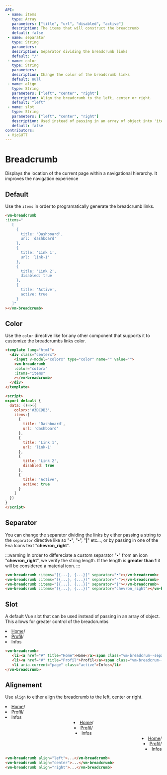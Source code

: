 ```yaml
---
API:
 - name: items
   type: Array
   parameters: ["title", "url", "disabled", "active"]
   description: The items that will construct the breadcrumb
   default: false
 - name: separator
   type: String
   parameters:
   description: Separator dividing the breadcrumb links
   default: "/"
 - name: color
   type: String
   parameters:
   description: Change the color of the breadcrumb links
   default: null
 - name: align
   type: String
   parameters: ["left", "center", "right"]
   description: Align the breadcrumb to the left, center or right.
   default: "left"
 - name: slot
   type: String
   parameters: ["left", "center", "right"]
   description: Used instead of passing in an array of object into 'items'
   default: false
contributors:
 - VicGUTT
---
```


# Breadcrumb

<box header>

  Displays the location of the current page within a navigational hierarchy. It improves the navigation experience

</box>


<box>

## Default

<!-- The default breadcrumb comes with minimalist styling. More is not always better right ? -->
Use the `items` in order to programatically generate the breadcrumb links.

<vuecode md center>
<div slot="demo">
<vm-breadcrumb
:items="
   [
     {
       title: 'Dashboard',
       url: 'dashboard'
     },
     {
       title: 'Link 1',
       url: 'link-1'
     },
     {
       title: 'Link 2',
       disabled: true
     },
     {
       title: 'Active',
       active: true
     }
   ]"
></vm-breadcrumb>
</div>
<div slot="code">

```html
<vm-breadcrumb
:items="
   [
     {
       title: 'Dashboard',
       url: 'dashboard'
     },
     {
       title: 'Link 1',
       url: 'link-1'
     },
     {
       title: 'Link 2',
       disabled: true
     },
     {
       title: 'Active',
       active: true
     }
   ]"
></vm-breadcrumb>
```

</div>
</vuecode>
</box>


<box>

## Color

Use the `color` directive like for any other component that supports it to customize the breadcrumbs links color.

<vuecode md center>
<div slot="demo">
  <Demos-Breadcrumb-Color />
</div>

<div slot="code">

```html
<template lang="html">
  <div class="centerx">
    <input v-model="colorx" type="color" name="" value="">
    <vm-breadcrumb
    :color="colorx"
    :items="items"
    ></vm-breadcrumb>
  </div>
</template>

<script>
export default {
  data: ()=>({
    colorx:'#3DC9B3',
    items:[
      {
        title: 'Dashboard',
        url: 'dashboard'
      },
      {
        title: 'Link 1',
        url: 'link-1'
      },
      {
        title: 'Link 2',
        disabled: true
      },
      {
        title: 'Active',
        active: true
      }
    ]
  })
}
</script>
```

</div>
</vuecode>
</box>


<box>

## Separator

You can change the separator dividing the links by either passing a string to the `separator` directive like so "**•**", "**-**", "**|**" etc..., or by passing in one of the Eva Icons text "**chevron_right**".

:::warning
  In order to differeciate a custom separator "**•**" from an icon "**chevron_right**", we verify the string length. If the length is **greater than 1** it will be considered a material icon.
:::

<vuecode md center>
<div slot="demo">
<vm-breadcrumb separator="•"
:items="
   [
     {
       title: 'Dashboard',
       url: 'dashboard'
     },
     {
       title: 'Link 1',
       url: 'link-1'
     },
     {
       title: 'Link 2',
       disabled: true
     },
     {
       title: 'Active',
       active: true
     }
   ]"
></vm-breadcrumb>
<vm-breadcrumb separator="-"
:items="
   [
     {
       title: 'Dashboard',
       url: 'dashboard'
     },
     {
       title: 'Link 1',
       url: 'link-1'
     },
     {
       title: 'Link 2',
       disabled: true
     },
     {
       title: 'Active',
       active: true
     }
   ]"
></vm-breadcrumb>
<vm-breadcrumb separator="|"
:items="
   [
     {
       title: 'Dashboard',
       url: 'dashboard'
     },
     {
       title: 'Link 1',
       url: 'link-1'
     },
     {
       title: 'Link 2',
       disabled: true
     },
     {
       title: 'Active',
       active: true
     }
   ]"
></vm-breadcrumb>
<vm-breadcrumb separator="chevron_right"
:items="
   [
     {
       title: 'Dashboard',
       url: 'dashboard'
     },
     {
       title: 'Link 1',
       url: 'link-1'
     },
     {
       title: 'Link 2',
       disabled: true
     },
     {
       title: 'Active',
       active: true
     }
   ]"
></vm-breadcrumb>
</div>
<div slot="code">

```html
<vm-breadcrumb :items="[{...}, {...}]" separator="•"></vm-breadcrumb>
<vm-breadcrumb :items="[{...}, {...}]" separator="-"></vm-breadcrumb>
<vm-breadcrumb :items="[{...}, {...}]" separator="|"></vm-breadcrumb>
<vm-breadcrumb :items="[{...}, {...}]" separator="chevron_right"></vm-breadcrumb>
```

</div>
</vuecode>
</box>


<box>

## Slot

A default Vue slot that can be used instead of passing in an array of object. This allows for greater control of the breadcrumbs

<vuecode md center>
<div slot="demo">
<vm-breadcrumb>
   <li><a href="#" title="Home">Home</a><span class="vm-breadcrum--separator">/</span></li>
   <li><a href="#" title="Profil">Profil</a><span class="vm-breadcrum--separator">/</span></li>
   <li aria-current="page" class="active">Infos</li>
</vm-breadcrumb>
</div>
<div slot="code">

```html
<vm-breadcrumb>
   <li><a href="#" title="Home">Home</a><span class="vm-breadcrum--separator">/</span></li>
   <li><a href="#" title="Profil">Profil</a><span class="vm-breadcrum--separator">/</span></li>
   <li aria-current="page" class="active">Infos</li>
</vm-breadcrumb>
```

</div>
</vuecode>
</box>


<box>

## Alignement

Use `align` to either align the breadcrumb to the left, center or right.

<vuecode md>
<div slot="demo">
<vm-breadcrumb align="left">
   <li><a href="#" title="Home">Home</a><span class="vm-breadcrum--separator">/</span></li>
   <li><a href="#" title="Profil">Profil</a><span class="vm-breadcrum--separator">/</span></li>
   <li aria-current="page" class="active">Infos</li>
</vm-breadcrumb>
<vm-breadcrumb align="center">
   <li><a href="#" title="Home">Home</a><span class="vm-breadcrum--separator">/</span></li>
   <li><a href="#" title="Profil">Profil</a><span class="vm-breadcrum--separator">/</span></li>
   <li aria-current="page" class="active">Infos</li>
</vm-breadcrumb>
<vm-breadcrumb align="right">
   <li><a href="#" title="Home">Home</a><span class="vm-breadcrum--separator">/</span></li>
   <li><a href="#" title="Profil">Profil</a><span class="vm-breadcrum--separator">/</span></li>
   <li aria-current="page" class="active">Infos</li>
</vm-breadcrumb>
</div>
<div slot="code">

```html
<vm-breadcrumb align="left">...</vm-breadcrumb>
<vm-breadcrumb align="center">...</vm-breadcrumb>
<vm-breadcrumb align="right">...</vm-breadcrumb>
```

</div>
</vuecode>
</box>
